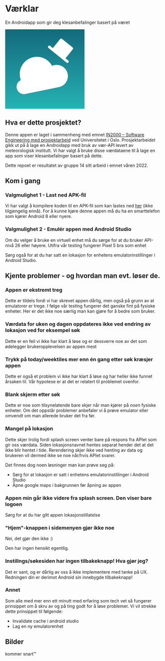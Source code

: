 # Værklar

En Androidapp som gir deg klesanbefalinger basert på været

<img src="app/src/main/ic_launcher-playstore.png" width=256>

## Hva er dette prosjektet?

Denne appen er laget i sammenheng med emnet [IN2000 – Software Engineering med prosjektarbeid](https://www.uio.no/studier/emner/matnat/ifi/IN2000/) ved Universitetet i Oslo. Prosjektarbeidet gikk ut på å lage en Androidapp med bruk av vær-API levert av meteorologisk institutt. Vi har valgt å bruke disse værdataene til å lage en app som viser klesanbefalinger basert på dette.

Dette repoet er resultatet av gruppe 14 sitt arbeid i emnet våren 2022.

## Kom i gang

### Valgmulighet 1 - Last ned APK-fil

Vi har valgt å kompilere koden til en APK-fil som kan lastes ned [her](https://github.com/IN2000-v22-gruppe14/vaerklar/releases) (ikke tilgjengelig ennå). For å kunne kjøre denne appen må du ha en smarttelefon som kjører Android 8 eller nyere.

### Valgmulighet 2 - Emulér appen med Android Studio

Om du velger å bruke en virtuell enhet må du sørge for at du bruker API-nivå 26 eller høyere. Utifra vår testing fungerer Pixel 5 bra som enhet

Sørg også for at du har satt en lokasjon for enhetens emulatorinstillinger i Android Studio.

## Kjente problemer - og hvordan man evt. løser de.

### Appen er ekstremt treg

Dette er tildels fordi vi har skrevet appen dårlig, men også på grunn av at emulatorer er trege. I følge vår testing fungerer det ganske fint på fysiske enheter. Her er det ikke noe særlig man kan gjøre for å bedre som bruker.

### Værdata for uken og dagen oppdateres ikke ved endring av lokasjon ved for eksempel søk

Dette er en feil vi ikke har klart å løse og er dessverre noe av det som ødelegger brukeropplevelsen av appen mest

### Trykk på today/weektiles mer enn én gang etter søk kræsjer appen

Dette er også et problem vi ikke har klart å løse og har heller ikke funnet årsaken til. Vår hypotese er at det er relatert til problemet ovenfor.

### Blank skjerm etter søk

Dette er noe som tilsynelatende bare skjer når man kjører på *noen* fysiske enheter. Om det oppstår problemer anbefaler vi å prøve emulator eller omvendt om man allerede bruker det fra før.

### Mangel på lokasjon

Dette skjer trolig fordi splash screen venter bare på respons fra APIet som gir oss værdata. Siden lokasjonsnavnet hentes separat hender det at det ikke blir hentet i tide. Rerendering skjer ikke ved henting av data og brukeren vil dermed ikke se noe når/hvis APIet svarer.

Det finnes dog noen løsninger man kan prøve seg på:
  - Sørg for at lokasjon er satt i enhetens emulatorinstillinger i Android Studio
  - Åpne google maps i bakgrunnen før åpning av appen

### Appen min går ikke videre fra splash screen. Den viser bare logoen

Sørg for at du har gitt appen lokasjonstillatelse

### "Hjem"-knappen i sidemenyen gjør ikke noe

Nei, det gjør den ikke :)

Den har ingen hensikt egentlig.

### Instillngs/søkesiden har ingen tilbakeknapp! Hva gjør jeg?

Det er sant, og er dårlig av oss å ikke implementere med tanke på UX. Redningen din er derimot Android sin innebygde tilbakeknapp!

### Annet

Som alle med mer enn ett minutt med erfaring som tech vet så fungerer prinsippet om å skru av og på ting godt for å løse problemer. Vi vil strekke dette prinsippet til følgende:

- Invalidate cache i android studio
- Lag en ny emulatorenhet

## Bilder

kommer snart™️
